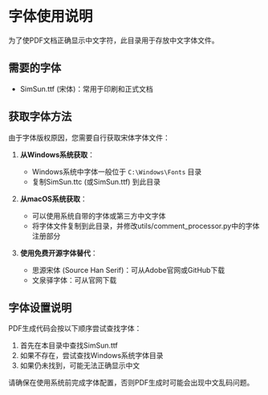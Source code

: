 # 字体使用说明

为了使PDF文档正确显示中文字符，此目录用于存放中文字体文件。

## 需要的字体

- SimSun.ttf (宋体)：常用于印刷和正式文档

## 获取字体方法

由于字体版权原因，您需要自行获取宋体字体文件：

1. **从Windows系统获取**：
   - Windows系统中字体一般位于 `C:\Windows\Fonts` 目录
   - 复制SimSun.ttc (或SimSun.ttf) 到此目录

2. **从macOS系统获取**：
   - 可以使用系统自带的字体或第三方中文字体
   - 将字体文件复制到此目录，并修改utils/comment_processor.py中的字体注册部分

3. **使用免费开源字体替代**：
   - 思源宋体 (Source Han Serif)：可从Adobe官网或GitHub下载
   - 文泉驿字体：可从官网下载

## 字体设置说明

PDF生成代码会按以下顺序尝试查找字体：

1. 首先在本目录中查找SimSun.ttf
2. 如果不存在，尝试查找Windows系统字体目录
3. 如果仍未找到，可能无法正确显示中文

请确保在使用系统前完成字体配置，否则PDF生成时可能会出现中文乱码问题。 